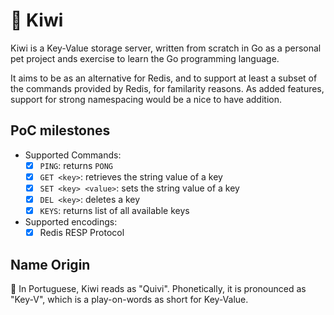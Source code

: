 # 🥝 Kiwi

Kiwi is a Key-Value storage server, written from scratch in Go as a personal pet project ands exercise to learn the Go programming language. 

It aims to be as an alternative for Redis, and to support at least a subset of the commands provided by Redis, for familarity reasons. 
As added features, support for strong namespacing would be a nice to have addition.

## PoC milestones
- Supported Commands:
  - [x] `PING`: returns `PONG`
  - [x] `GET <key>`: retrieves the string value of a key
  - [x] `SET <key> <value>`: sets the string value of a key
  - [x] `DEL <key>`: deletes a key
  - [X] `KEYS`: returns list of all available keys
 
- Supported encodings:
   - [x] Redis RESP Protocol

## Name Origin

🥝 In Portuguese, Kiwi reads as "Quivi". Phonetically, it is pronounced as "Key-V", which is a play-on-words as short for Key-Value.
